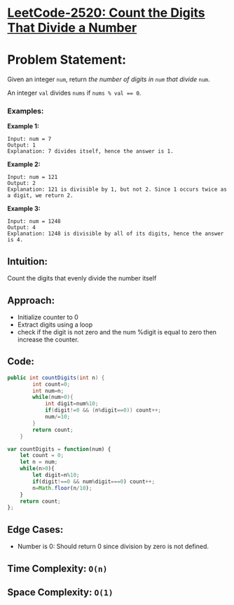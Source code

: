 # [LeetCode-2520: Count the Digits That Divide a Number](https://leetcode.com/problems/count-the-digits-that-divide-a-number/description/)

# Problem Statement:

Given an integer `num`, return *the number of digits in `num` that divide* `num`.

An integer `val` divides `nums` if `nums % val == 0`.

### Examples:

**Example 1:**

```
Input: num = 7
Output: 1
Explanation: 7 divides itself, hence the answer is 1.

```

**Example 2:**

```
Input: num = 121
Output: 2
Explanation: 121 is divisible by 1, but not 2. Since 1 occurs twice as a digit, we return 2.

```

**Example 3:**

```
Input: num = 1248
Output: 4
Explanation: 1248 is divisible by all of its digits, hence the answer is 4.
```

## Intuition:

Count the digits that evenly divide the number itself

## Approach:

- Initialize counter to 0
- Extract digits using a loop
- check if the digit is not zero and the num %digit is equal to zero then increase the counter.

## Code:

```java
public int countDigits(int n) {
        int count=0;
        int num=n;
        while(num>0){
            int digit=num%10;
            if(digit!=0 && (n%digit==0)) count++;
            num/=10;
        }
        return count;
    }
```

```jsx
var countDigits = function(num) {
    let count = 0;
    let n = num;
    while(n>0){
        let digit=n%10;
        if(digit!==0 && num%digit===0) count++;
        n=Math.floor(n/10);
    }
    return count;
};
```

## Edge Cases:

- Number is 0: Should return 0 since division by zero is not defined.

## Time Complexity:  `O(n)`

## Space Complexity:  `O(1)`